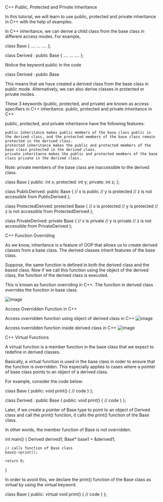 C++ Public, Protected and Private Inheritance

In this tutorial, we will learn to use public, protected and private inheritance in C++ with the help of examples.

In C++ inheritance, we can derive a child class from the base class in different access modes. For example,

class Base {
.... ... ....
};

class Derived : public Base {
.... ... ....
};

Notice the keyword public in the code

class Derived : public Base

This means that we have created a derived class from the base class in public mode. Alternatively, we can also derive classes in protected or private modes.

These 3 keywords (public, protected, and private) are known as access specifiers in C++ inheritance.
public, protected and private inheritance in C++

public, protected, and private inheritance have the following features:

    public inheritance makes public members of the base class public in the derived class, and the protected members of the base class remain protected in the derived class.
    protected inheritance makes the public and protected members of the base class protected in the derived class.
    private inheritance makes the public and protected members of the base class private in the derived class.

Note: private members of the base class are inaccessible to the derived class.

class Base {
  public:
    int x;
  protected:
    int y;
  private:
    int z;
};

class PublicDerived: public Base {
  // x is public
  // y is protected
  // z is not accessible from PublicDerived
};

class ProtectedDerived: protected Base {
  // x is protected
  // y is protected
  // z is not accessible from ProtectedDerived
};

class PrivateDerived: private Base {
  // x is private
  // y is private
  // z is not accessible from PrivateDerived
};






C++ Function Overriding

As we know, inheritance is a feature of OOP that allows us to create derived classes from a base class. The derived classes inherit features of the base class.

Suppose, the same function is defined in both the derived class and the based class. Now if we call this function using the object of the derived class, the function of the derived class is executed.

This is known as function overriding in C++. The function in derived class overrides the function in base class.

![image](https://user-images.githubusercontent.com/84810132/172990828-45cc0a0e-9376-4ee3-b3ab-ccfb6a620153.png)


Access Overridden Function in C++

Access overridden function using object of derived class in C++
![image](https://user-images.githubusercontent.com/84810132/172990891-7c55ac7f-2c87-405b-8cf1-0b8c7ffdd327.png)


Access overridden function inside derived class in C++
![image](https://user-images.githubusercontent.com/84810132/172990984-4df2e35c-c467-45ad-9503-45a904e82dc8.png)




C++ Virtual Functions

A virtual function is a member function in the base class that we expect to redefine in derived classes.

Basically, a virtual function is used in the base class in order to ensure that the function is overridden. This especially applies to cases where a pointer of base class points to an object of a derived class.

For example, consider the code below:

class Base {
   public:
    void print() {
        // code
    }
};

class Derived : public Base {
   public:
    void print() {
        // code
    }
};

Later, if we create a pointer of Base type to point to an object of Derived class and call the print() function, it calls the print() function of the Base class.

In other words, the member function of Base is not overridden.

int main() {
    Derived derived1;
    Base* base1 = &derived1;

    // calls function of Base class
    base1->print();

    return 0;
}

In order to avoid this, we declare the print() function of the Base class as virtual by using the virtual keyword.

class Base {
   public:
    virtual void print() {
        // code
    }
};
